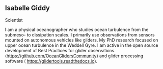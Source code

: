 ## Isabelle Giddy

Scientist 

I am a physical oceanographer who studies ocean turbulence from the submeso- to dissipation scales. I primarily use observations from sensors mounted on autonomous vehicles like gliders. My PhD research focused on upper ocean turbulence in the Weddell Gyre. I am active in the open source development of Best Practices for glider observations (https://github.com/OceanGlidersCommunity) and glider processing software ( https://glidertools.readthedocs.io). 


